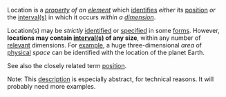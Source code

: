 Location is a *[property](https://github.com/gcassel/Modular-Organization-Terminology/blob/master/terms/property.md) of an [element](https://github.com/gcassel/Modular-Organization-Terminology/blob/master/terms/element.md)* which [identifies](https://github.com/gcassel/Modular-Organization-Terminology/blob/master/terms/identify.md) *either* its [position](https://github.com/gcassel/Modular-Organization-Terminology/blob/master/terms/position.md) *or* the [interval(s)](https://github.com/gcassel/Modular-Organization-Terminology/blob/master/terms/interval.md) in which it occurs *within a [dimension](https://github.com/gcassel/Modular-Organization-Terminology/blob/master/terms/dimension.md)*.

Location(s) may be *strictly* [identified](https://github.com/gcassel/Modular-Organization-Terminology/blob/master/terms/identify.md) or [specified](https://github.com/gcassel/Modular-Organization-Terminology/blob/master/terms/specification.md) in some [forms](https://github.com/gcassel/Modular-Organization-Terminology/blob/master/terms/form.md).  However, **locations may contain  [interval(s)](https://github.com/gcassel/Modular-Organization-Terminology/blob/master/terms/interval.md) of any size**, within any number of [relevant](https://github.com/gcassel/Modular-Organization-Terminology/blob/master/terms/relevance.md) dimensions.  For [example](https://github.com/gcassel/Modular-Organization-Terminology/blob/master/terms/example.md), a huge three-dimensional *area* of [physical](https://github.com/gcassel/Modular-Organization-Terminology/blob/master/terms/physical.md) *space* can be identified with the location of the planet Earth.

See also the closely related term [position](https://github.com/gcassel/Modular-Organization-Terminology/blob/master/terms/position.md).

Note: This [description](https://github.com/gcassel/Modular-Organization-Terminology/blob/master/terms/description.md) is especially abstract, for technical reasons.  It will probably need more examples. 
